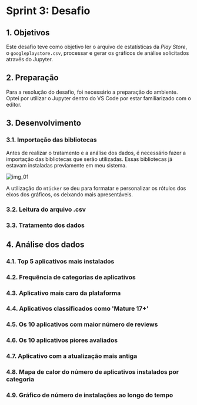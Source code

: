 # **Sprint 3: Desafio**

## **1. Objetivos**

Este desafio teve como objetivo ler o arquivo de estatísticas da _Play Store_, o `googleplaystore.csv`, processar e gerar os gráficos de análise solicitados através do Jupyter.  

## **2. Preparação**

Para a resolução do desafio, foi necessário a preparação do ambiente. Optei por utilizar o Jupyter dentro do VS Code por estar familiarizado com o editor. 

## **3. Desenvolvimento**

### **3.1. Importação das bibliotecas**

Antes de realizar o tratamento e a análise dos dados, é necessário fazer a importação das bibliotecas que serão utilizadas. Essas bibliotecas já estavam instaladas previamente em meu sistema.

![img_01](https://github.com/heitorkobayashi/PB-HEITOR-KOBAYASHI/blob/main/Sprint%203/evidencias/01_importando_bibliotecas.png)

A utilização do `mticker` se deu para formatar e personalizar os rótulos dos eixos dos gráficos, os deixando mais apresentáveis.

### **3.2. Leitura do arquivo .csv**

### **3.3. Tratamento dos dados**

## **4. Análise dos dados**

### **4.1. Top 5 aplicativos mais instalados**

### **4.2. Frequência de categorias de aplicativos**

### **4.3. Aplicativo mais caro da plataforma**

### **4.4. Aplicativos classificados como 'Mature 17+'**

### **4.5. Os 10 aplicativos com maior número de reviews**

### **4.6. Os 10 aplicativos piores avaliados**

### **4.7. Aplicativo com a atualização mais antiga**

### **4.8. Mapa de calor do número de aplicativos instalados por categoria**

### **4.9. Gráfico de número de instalações ao longo do tempo**










